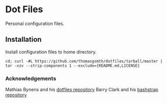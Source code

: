 # Dot Files

Personal configuration files.

## Installation

Install configuration files to home directory.

    cd; curl -#L https://github.com/thomasgsmth/dotfiles/tarball/master | tar -xzv --strip-components 1 --exclude={README.md,LICENSE}

### Acknowledgements

Mathias Bynens and his [dotfiles repository](https://github.com/mathiasbynens/dotfiles)
Barry Clark and his [bashstrap repository](https://github.com/barryclark/bashstrap)
